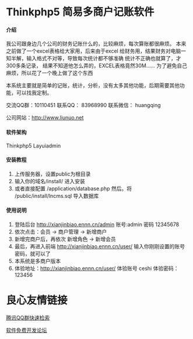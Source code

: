# Thinkphp5 简易多商户记账软件

#### 介绍
我公司跟身边几个公司的财务记账什么的，比较麻烦，每次算账都很麻烦。
本来之前做了一个excel表格给大家用，后来由于excel 给财务用，结果财务对电脑一知半解，输入格式不对等，导致每次统计都不够准确
统计不正确也就算了，才300多条记录，
结果不知道他怎么弄的，EXCEL表格竟然30M......
为了避免自己麻烦，所以花了一个晚上做了这个东西

本系统主要就是简单的记账，统计，分析，没有太多其他功能，后期需要其他功能，可以找我定制。

交流QQ群：10110451
联系QQ： 83968990
联系微信： huangqing

公司网站：http://www.liunuo.net


#### 软件架构
Thinkphp5
Layuiadmin

#### 安装教程

1. 上传服务器，设置public为根目录
2. 输入你的域名/install/ 进入安装
3. 或者直接配置 /application/database.php  然后。将 /public/install/lncms.sql 导入数据库

#### 使用说明

1. 登陆后台  http://xianjinbiao.ennn.cn/admin 账号:admin  密码 12345678
2. 依次点击：会员 -> 商户管理 -> 新增商户
3. 新增完商户后，再依次   新增角色 -> 新增会员
4. 最后，再进入前端 http://xianjinbiao.ennn.cn/user/ 输入你刚刚设置的账号密码，就可以了
5. 本系统是多商户版本
6. 体验地址：http://xianjinbiao.ennn.cn/user/   体验账号 ceshi  体验密码：123456

 # 良心友情链接

[腾讯QQ群快速检索](http://u.720life.cn/s/8cf73f7c)

[软件免费开发论坛](http://u.720life.cn/s/bbb01dc0)
